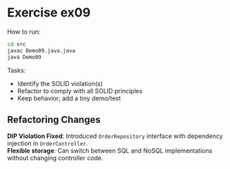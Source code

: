 # Exercise ex09

How to run:

```bash
cd src
javac Demo09.java.java
java Demo09
```

Tasks:

- Identify the SOLID violation(s)
- Refactor to comply with all SOLID principles
- Keep behavior; add a tiny demo/test

## Refactoring Changes

**DIP Violation Fixed**: Introduced `OrderRepository` interface with dependency injection in `OrderController`.  
**Flexible storage**: Can switch between SQL and NoSQL implementations without changing controller code.
